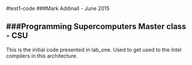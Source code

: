 #test1-code
###Mark Addinall - June 2015

###Programming Supercomputers Master class - CSU
---

This is the initial code presented in lab_one.
Used to get used to the Intel compilers in this architecture.

